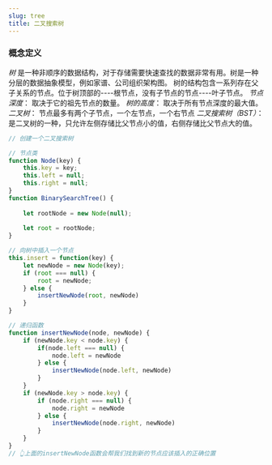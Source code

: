 ```yaml
---
slug: tree
title: 二叉搜索树
---
```


### 概念定义

*树* 是一种非顺序的数据结构，对于存储需要快速查找的数据非常有用。树是一种分层的数据抽象模型，例如家谱、公司组织架构图。
树的结构包含一系列存在父子关系的节点。位于树顶部的----根节点，没有子节点的节点----叶子节点。
*节点深度*： 取决于它的祖先节点的数量。
*树的高度*： 取决于所有节点深度的最大值。
*二叉树*： 节点最多有两个子节点，一个左节点，一个右节点
*二叉搜索树（BST）*：是二叉树的一种，只允许左侧存储比父节点小的值，右侧存储比父节点大的值。

```javascript
// 创建一个二叉搜索树

// 节点类
function Node(key) {
    this.key = key;
    this.left = null;
    this.right = null;
}
function BinarySearchTree() {
    
    let rootNode = new Node(null);
    
    let root = rootNode;
}

// 向树中插入一个节点
this.insert = function(key) {
    let newNode = new Node(key);
    if (root === null) {
        root = newNode;
    } else {
        insertNewNode(root, newNode)
    }
}

// 递归函数
function insertNewNode(node, newNode) {
    if (newNode.key < node.key) {
        if(node.left === null) {
            node.left = newNode
        } else {
            insertNewNode(node.left, newNode)
        }
    }
    if (newNode.key > node.key) {
        if (node.right === null) {
            node.right = newNode
        } else {
            insertNewNode(node.right, newNode)
        }
    }
}
// 👆上面的insertNewNode函数会帮我们找到新的节点应该插入的正确位置
```
